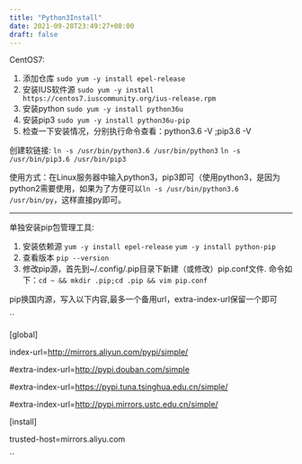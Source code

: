 ```yaml
---
title: "Python3Install"
date: 2021-09-28T23:49:27+08:00
draft: false
---
```


CentOS7:

1. 添加仓库 `sudo yum -y install epel-release`
2. 安装IUS软件源 `sudo yum -y install https://centos7.iuscommunity.org/ius-release.rpm`
3. 安装python `sudo yum -y install python36u`
4. 安装pip3 `sudo yum -y install python36u-pip`
5. 检查一下安装情况，分别执行命令查看：python3.6 -V ;pip3.6 -V

创建软链接:
`ln -s /usr/bin/python3.6 /usr/bin/python3`
`ln -s /usr/bin/pip3.6 /usr/bin/pip3`

使用方式：在Linux服务器中输入python3，pip3即可（使用python3，是因为python2需要使用，如果为了方便可以`ln -s /usr/bin/python3.6 /usr/bin/py`，这样直接py即可。

--------
单独安装pip包管理工具:
1. 安装依赖源 `yum -y install epel-release` `yum -y install python-pip` 
2. 查看版本 `pip --version`
3. 修改pip源，首先到~/.config/.pip目录下新建（或修改）pip.conf文件. 命令如下：`cd ~ && mkdir .pip;cd .pip && vim pip.conf`

pip换国内源，写入以下内容,最多一个备用url，extra-index-url保留一个即可

``

[global]

index-url=http://mirrors.aliyun.com/pypi/simple/      

#extra-index-url=http://pypi.douban.com/simple

#extra-index-url=https://pypi.tuna.tsinghua.edu.cn/simple/

#extra-index-url=http://pypi.mirrors.ustc.edu.cn/simple/

[install]

trusted-host=mirrors.aliyu.com

``